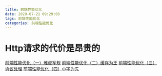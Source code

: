 ```yaml
---
title: 前端性能优化
date: 2020-07-21 09:29:03
tags: 前端性能优化
categories: 前端性能优化
---
```


# Http请求的代价是昂贵的

[前端性能优化（一）雅虎军规](/2020/07/21/前端性能优化（一）雅虎军规/)
[前端性能优化（二）缓存为王](/2020/07/21/前端性能优化（二）缓存为王/)
[前端性能优化（三）协议处理](/2020/07/21/前端性能优化（三）协议处理/)
[前端性能优化（四）小字为先](/2020/07/21/前端性能优化（四）小字为先/)
